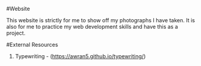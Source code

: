 #Website

This website is strictly for me to show off my photographs I have taken.
It is also for me to practice my web development skills
and have this as a project.

#External Resources
1. Typewriting - (https://awran5.github.io/typewriting/) 